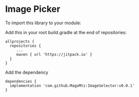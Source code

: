 # Image Picker

To import this library to your module:

Add this in your root build.gradle at the end of repositories:

```
allprojects {
  repositories {
	 ...
	 maven { url 'https://jitpack.io' }
  }
}
```
Add the dependency
```
dependencies {
  implementation 'com.github.MagoMtz:ImageSelector:v0.0.1'
}
```

